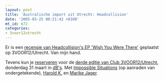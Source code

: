 ```yaml
---
layout: post
title: 'Australische import uit Utrecht: Headcollision'
date: '2005-03-25 00:21:42 +0100'
mt_id: 672
categories:
- 3voor12utrecht
---
```

Er is een <a href="http://3voor12.vpro.nl/artikelen/artikel/40663348">recensie van Headcollision's EP 'Wish You Were There'</a> geplaatst op 3VOOR12/Utrecht. Van mijn hand.

Tevens kun je <a href="mailto:3voor12@zomp.nl">reserveren</a> voor de <a href="http://3voor12.vpro.nl/artikelen/artikel/40662969">derde editie van Club 3VOOR12/Utrecht</a>, donderdag 31 maart in <a href="http://www.dbstudio.nl/">dB's</a>. Met <a href="http://www.stuckinaday.com/is/">Impossible Situations</a> (op aanraden van ondergetekende), <a href="http://3voor12.vpro.nl/artiesten/artiest/40638373">Harold K.</a> en <a href="http://3voor12.vpro.nl/artiesten/artiest/34102013">Marike Jager</a>.
